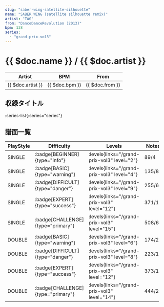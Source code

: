 ```yaml
---
slug: "saber-wing-satellite-silhouette"
name: "SABER WING (satellite silhouette remix)"
artist: "TAG"
from: "DanceDanceRevolution (2013)"
bpm: 138
series:
  - "grand-prix-vol3"
---
```


# {{ $doc.name }} / {{ $doc.artist }}

|Artist|BPM|From|
|------|---|----|
|{{ $doc.artist }}|{{ $doc.bpm }}|{{ $doc.from }}|

## 収録タイトル

:series-list{:series="series"}

## 譜面一覧

|PlayStyle|Difficulty|Levels|Notes|Movie|
|---------|----------|------|-----|-----|
|SINGLE| :badge[BEGINNER]{type="info"}| :levels{links="/grand-prix-vol3" level="2"}|89/4||
|SINGLE| :badge[BASIC]{type="warning"}| :levels{links="/grand-prix-vol3" level="4"}|135/8||
|SINGLE| :badge[DIFFICULT]{type="danger"}| :levels{links="/grand-prix-vol3" level="9"}|255/6||
|SINGLE| :badge[EXPERT]{type="success"}| :levels{links="/grand-prix-vol3" level="12"}|371/18||
|SINGLE| :badge[CHALLENGE]{type="primary"}| :levels{links="/grand-prix-vol3" level="15"}|508/6||
|DOUBLE| :badge[BASIC]{type="warning"}| :levels{links="/grand-prix-vol3" level="6"}|174/23||
|DOUBLE| :badge[DIFFICULT]{type="danger"}| :levels{links="/grand-prix-vol3" level="8"}|223/13||
|DOUBLE| :badge[EXPERT]{type="success"}| :levels{links="/grand-prix-vol3" level="12"}|373/19||
|DOUBLE| :badge[CHALLENGE]{type="primary"}| :levels{links="/grand-prix-vol3" level="14"}|444/23||
